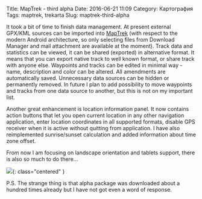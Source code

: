 Title: MapTrek - third alpha
Date: 2016-06-21 11:09
Category: Картография
Tags: maptrek, trekarta
Slug: maptrek-third-alpha

It took a bit of time to finish data management. At present external GPX/KML sources can be imported into [MapTrek](http://maptrek.mobi/) (with respect to the modern Android architecture, so only selecting files from Download Manager and mail attachment are available at the moment). Track data and statistics can be viewed, it can be shared (exported) in alternative format. It means that you can export native track to well known format, or share track with anyone else. Waypoints and tracks can be edited in minimal way - name, description and color can be altered. All amendments are automatically saved. Unnecessary data sources can be hidden or permanently removed. In future I plan to add possibility to move waypoints and tracks from one data source to another, but this is not on my important list.

Another great enhancement is location information panel. It now contains action buttons that let you open current location in any other navigation application, enter location coordinates in all supported formats, disable GPS receiver when it is active without quitting from application. I have also reimplemented sunrise/sunset calculation and added information about time zone offset.

From now I am focusing on landscape orientation and tablets support, there is also so much to do there...

![]({attach}maptrek-third-alpha.png){: class="centered" }

P.S. The strange thing is that alpha package was downloaded about a hundred times already but I have not got even a word of response.
